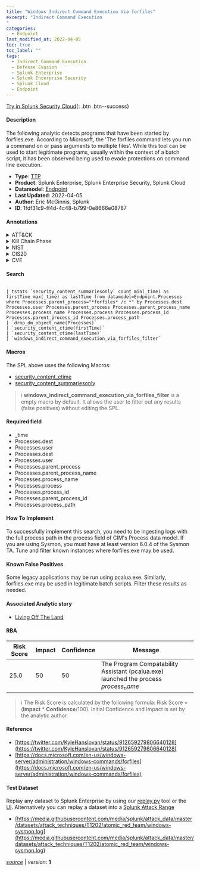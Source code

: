 ```yaml
---
title: "Windows Indirect Command Execution Via forfiles"
excerpt: "Indirect Command Execution
"
categories:
  - Endpoint
last_modified_at: 2022-04-05
toc: true
toc_label: ""
tags:
  - Indirect Command Execution
  - Defense Evasion
  - Splunk Enterprise
  - Splunk Enterprise Security
  - Splunk Cloud
  - Endpoint
---
```




[Try in Splunk Security Cloud](https://www.splunk.com/en_us/products/cyber-security.html){: .btn .btn--success}

#### Description

The following analytic detects programs that have been started by forfiles.exe. According to Microsoft, the 'The forfiles command lets you run a command on or pass arguments to multiple files'. While this tool can be used to start legitimate programs, usually within the context of a batch script, it has been observed being used to evade protections on command line execution.

- **Type**: [TTP](https://github.com/splunk/security_content/wiki/Detection-Analytic-Types)
- **Product**: Splunk Enterprise, Splunk Enterprise Security, Splunk Cloud
- **Datamodel**: [Endpoint](https://docs.splunk.com/Documentation/CIM/latest/User/Endpoint)
- **Last Updated**: 2022-04-05
- **Author**: Eric McGinnis, Splunk
- **ID**: 1fdf31c9-ff4d-4c48-b799-0e8666e08787


#### Annotations

<details>
  <summary>ATT&CK</summary>

<div markdown="1">


| ID             | Technique        |  Tactic             |
| -------------- | ---------------- |-------------------- |
| [T1202](https://attack.mitre.org/techniques/T1202/) | Indirect Command Execution | Defense Evasion |

</div>
</details>


<details>
  <summary>Kill Chain Phase</summary>

<div markdown="1">

* Exploitation


</div>
</details>


<details>
  <summary>NIST</summary>

<div markdown="1">

* DE.AE



</div>
</details>

<details>
  <summary>CIS20</summary>

<div markdown="1">

* CIS 8
* CIS 10



</div>
</details>

<details>
  <summary>CVE</summary>

<div markdown="1">


</div>
</details>

#### Search 

```

| tstats `security_content_summariesonly` count min(_time) as firstTime max(_time) as lastTime from datamodel=Endpoint.Processes where Processes.parent_process="*forfiles* /c *" by Processes.dest Processes.user Processes.parent_process Processes.parent_process_name Processes.process_name Processes.process Processes.process_id Processes.parent_process_id Processes.process_path 
| `drop_dm_object_name(Processes)` 
| `security_content_ctime(firstTime)` 
| `security_content_ctime(lastTime)` 
| `windows_indirect_command_execution_via_forfiles_filter`
```

#### Macros
The SPL above uses the following Macros:
* [security_content_ctime](https://github.com/splunk/security_content/blob/develop/macros/security_content_ctime.yml)
* [security_content_summariesonly](https://github.com/splunk/security_content/blob/develop/macros/security_content_summariesonly.yml)

> :information_source:
> **windows_indirect_command_execution_via_forfiles_filter** is a empty macro by default. It allows the user to filter out any results (false positives) without editing the SPL.

#### Required field
* _time
* Processes.dest
* Processes.user
* Processes.dest
* Processes.user
* Processes.parent_process
* Processes.parent_process_name
* Processes.process_name
* Processes.process
* Processes.process_id
* Processes.parent_process_id
* Processes.process_path


#### How To Implement
To successfully implement this search, you need to be ingesting logs with the full process path in the process field of CIM's Process data model. If you are using Sysmon, you must have at least version 6.0.4 of the Sysmon TA. Tune and filter known instances where  forfiles.exe may be used.

#### Known False Positives
Some legacy applications may be run using pcalua.exe. Similarly, forfiles.exe may be used in legitimate batch scripts.  Filter these results as needed.

#### Associated Analytic story
* [Living Off The Land](/stories/living_off_the_land)




#### RBA

| Risk Score  | Impact      | Confidence   | Message      |
| ----------- | ----------- |--------------|--------------|
| 25.0 | 50 | 50 | The Program Compatability Assistant (pcalua.exe) launched the process $process_name$ |


> :information_source:
> The Risk Score is calculated by the following formula: Risk Score = (**Impact** * **Confidence**/100). Initial Confidence and Impact is set by the analytic author. 

#### Reference

* [https://twitter.com/KyleHanslovan/status/912659279806640128](https://twitter.com/KyleHanslovan/status/912659279806640128)
* [https://docs.microsoft.com/en-us/windows-server/administration/windows-commands/forfiles](https://docs.microsoft.com/en-us/windows-server/administration/windows-commands/forfiles)



#### Test Dataset
Replay any dataset to Splunk Enterprise by using our [replay.py](https://github.com/splunk/attack_data#using-replaypy) tool or the [UI](https://github.com/splunk/attack_data#using-ui).
Alternatively you can replay a dataset into a [Splunk Attack Range](https://github.com/splunk/attack_range#replay-dumps-into-attack-range-splunk-server)


* [https://media.githubusercontent.com/media/splunk/attack_data/master/datasets/attack_techniques/T1202/atomic_red_team/windows-sysmon.log](https://media.githubusercontent.com/media/splunk/attack_data/master/datasets/attack_techniques/T1202/atomic_red_team/windows-sysmon.log)



[*source*](https://github.com/splunk/security_content/tree/develop/detections/endpoint/windows_indirect_command_execution_via_forfiles.yml) \| *version*: **1**